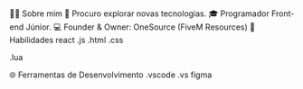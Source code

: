 
🙋‍♂️  Sobre mim
🤔   Procuro explorar novas tecnologias.
🎓   Programador Front-end Júnior.
💻   Founder & Owner: OneSource (FiveM Resources)
🚀   Habilidades
react .js .html
.css

.lua

🌐   Ferramentas de Desenvolvimento
.vscode .vs figma
